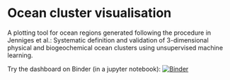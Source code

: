 # Ocean cluster visualisation

A plotting tool for ocean regions generated following the procedure in Jenniges et al.: Systematic definition and validation of 3-dimensional physical and biogeochemical ocean clusters using unsupervised machine learning. 

Try the dashboard on Binder (in a jupyter notebook):
[![Binder](https://mybinder.org/badge_logo.svg)](https://mybinder.org/v2/gh/y-jenniges/ocean_cluster_dashboard/binder?filepath=dashboard_ocean_cluster_visualisation.ipynb)
